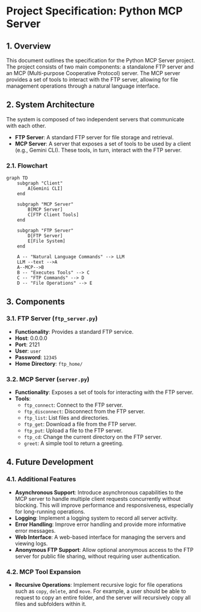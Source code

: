 # Project Specification: Python MCP Server

## 1. Overview

This document outlines the specification for the Python MCP Server project. The project consists of two main components: a standalone FTP server and an MCP (Multi-purpose Cooperative Protocol) server. The MCP server provides a set of tools to interact with the FTP server, allowing for file management operations through a natural language interface.

## 2. System Architecture

The system is composed of two independent servers that communicate with each other.

- **FTP Server**: A standard FTP server for file storage and retrieval.
- **MCP Server**: A server that exposes a set of tools to be used by a client (e.g., Gemini CLI). These tools, in turn, interact with the FTP server.

### 2.1. Flowchart

```mermaid
graph TD
    subgraph "Client"
        A[Gemini CLI]
    end

    subgraph "MCP Server"
        B[MCP Server]
        C[FTP Client Tools]
    end

    subgraph "FTP Server"
        D[FTP Server]
        E[File System]
    end

    A -- "Natural Language Commands" --> LLM
    LLM --text -->A
    A--MCP-->B
    B -- "Executes Tools" --> C
    C -- "FTP Commands" --> D
    D -- "File Operations" --> E
```

## 3. Components

### 3.1. FTP Server (`ftp_server.py`)

-   **Functionality**: Provides a standard FTP service.
-   **Host**: 0.0.0.0
-   **Port**: 2121
-   **User**: `user`
-   **Password**: `12345`
-   **Home Directory**: `ftp_home/`

### 3.2. MCP Server (`server.py`)

-   **Functionality**: Exposes a set of tools for interacting with the FTP server.
-   **Tools**:
    -   `ftp_connect`: Connect to the FTP server.
    -   `ftp_disconnect`: Disconnect from the FTP server.
    -   `ftp_list`: List files and directories.
    -   `ftp_get`: Download a file from the FTP server.
    -   `ftp_put`: Upload a file to the FTP server.
    -   `ftp_cd`: Change the current directory on the FTP server.
    -   `greet`: A simple tool to return a greeting.

## 4. Future Development

### 4.1. Additional Features

-   **Asynchronous Support**: Introduce asynchronous capabilities to the MCP server to handle multiple client requests  concurrently without blocking. This will improve performance and responsiveness, especially for long-running operations.
-   **Logging**: Implement a logging system to record all server activity.
-   **Error Handling**: Improve error handling and provide more informative error messages.
-   **Web Interface**: A web-based interface for managing the servers and viewing logs.
-   **Anonymous FTP Support**: Allow optional anonymous access to the FTP server for public file sharing, without requiring user authentication.


### 4.2. MCP Tool Expansion

-   **Recursive Operations**: Implement recursive logic for file operations such as `copy`, `delete`, and `move`. For example, a user should be able to request to copy an entire folder, and the server will recursively copy all files and subfolders within it.

